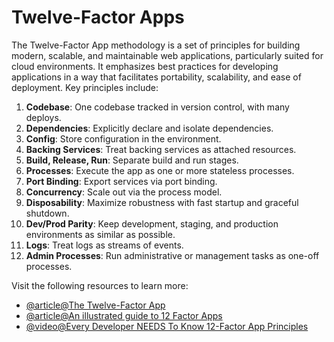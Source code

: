 # Twelve-Factor Apps

The Twelve-Factor App methodology is a set of principles for building modern, scalable, and maintainable web applications, particularly suited for cloud environments. It emphasizes best practices for developing applications in a way that facilitates portability, scalability, and ease of deployment. Key principles include:

1. **Codebase**: One codebase tracked in version control, with many deploys.
2. **Dependencies**: Explicitly declare and isolate dependencies.
3. **Config**: Store configuration in the environment.
4. **Backing Services**: Treat backing services as attached resources.
5. **Build, Release, Run**: Separate build and run stages.
6. **Processes**: Execute the app as one or more stateless processes.
7. **Port Binding**: Export services via port binding.
8. **Concurrency**: Scale out via the process model.
9. **Disposability**: Maximize robustness with fast startup and graceful shutdown.
10. **Dev/Prod Parity**: Keep development, staging, and production environments as similar as possible.
11. **Logs**: Treat logs as streams of events.
12. **Admin Processes**: Run administrative or management tasks as one-off processes.

Visit the following resources to learn more:

- [@article@The Twelve-Factor App](https://12factor.net/)
- [@article@An illustrated guide to 12 Factor Apps](https://www.redhat.com/architect/12-factor-app)
- [@video@Every Developer NEEDS To Know 12-Factor App Principles](https://www.youtube.com/watch?v=FryJt0Tbt9Q)
